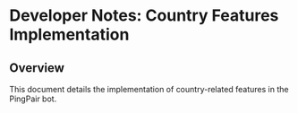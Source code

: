 # Developer Notes: Country Features Implementation

## Overview
This document details the implementation of country-related features in the PingPair bot.
